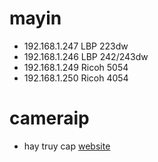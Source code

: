 # mayin

- 192.168.1.247 LBP 223dw
- 192.168.1.246 LBP 242/243dw
- 192.168.1.249 Ricoh 5054
- 192.168.1.250 Ricoh 4054


# cameraip

- hay truy cap [website](hgpt.vn)